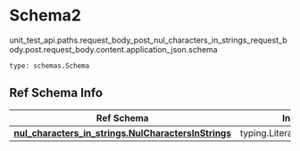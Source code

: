 # Schema2
unit_test_api.paths.request_body_post_nul_characters_in_strings_request_body.post.request_body.content.application_json.schema
```
type: schemas.Schema
```

## Ref Schema Info
Ref Schema | Input Type | Output Type
---------- | ---------- | -----------
[**nul_characters_in_strings.NulCharactersInStrings**](../../../../../../components/schema/nul_characters_in_strings.md) | typing.Literal["hello\x00there"] | typing.Literal["hello\x00there"]
